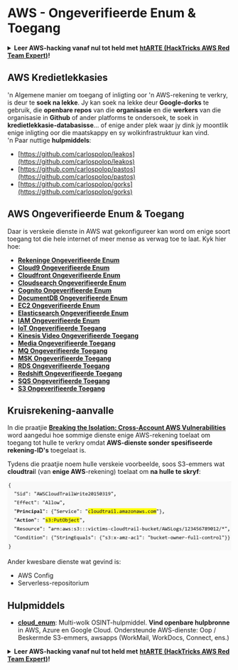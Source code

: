 # AWS - Ongeverifieerde Enum & Toegang

<details>

<summary><strong>Leer AWS-hacking vanaf nul tot held met</strong> <a href="https://training.hacktricks.xyz/courses/arte"><strong>htARTE (HackTricks AWS Red Team Expert)</strong></a><strong>!</strong></summary>

Ander maniere om HackTricks te ondersteun:

* As jy jou **maatskappy geadverteer wil sien in HackTricks** of **HackTricks in PDF wil aflaai**, kyk na die [**SUBSCRIPTION PLANS**](https://github.com/sponsors/carlospolop)!
* Kry die [**amptelike PEASS & HackTricks swag**](https://peass.creator-spring.com)
* Ontdek [**The PEASS Family**](https://opensea.io/collection/the-peass-family), ons versameling eksklusiewe [**NFTs**](https://opensea.io/collection/the-peass-family)
* **Sluit aan by die** 💬 [**Discord-groep**](https://discord.gg/hRep4RUj7f) of die [**telegram-groep**](https://t.me/peass) of **volg** ons op **Twitter** 🐦 [**@hacktricks_live**](https://twitter.com/hacktricks_live)**.**
* **Deel jou hacktruuks deur PR's in te dien by die** [**HackTricks**](https://github.com/carlospolop/hacktricks) en [**HackTricks Cloud**](https://github.com/carlospolop/hacktricks-cloud) GitHub-opslagplekke.

</details>

## AWS Kredietlekkasies

'n Algemene manier om toegang of inligting oor 'n AWS-rekening te verkry, is deur te **soek na lekke**. Jy kan soek na lekke deur **Google-dorks** te gebruik, die **openbare repos** van die **organisasie** en die **werkers** van die organisasie in **Github** of ander platforms te ondersoek, te soek in **kredietlekkasie-databasisse**... of enige ander plek waar jy dink jy moontlik enige inligting oor die maatskappy en sy wolkinfrastruktuur kan vind.\
'n Paar nuttige **hulpmiddels**:

* [https://github.com/carlospolop/leakos](https://github.com/carlospolop/leakos)
* [https://github.com/carlospolop/pastos](https://github.com/carlospolop/pastos)
* [https://github.com/carlospolop/gorks](https://github.com/carlospolop/gorks)

## AWS Ongeverifieerde Enum & Toegang

Daar is verskeie dienste in AWS wat gekonfigureer kan word om enige soort toegang tot die hele internet of meer mense as verwag toe te laat. Kyk hier hoe:

* ****[**Rekeninge Ongeverifieerde Enum**](aws-accounts-unauthenticated-enum.md)****
* ****[**Cloud9 Ongeverifieerde Enum**](broken-reference)****
* ****[**Cloudfront Ongeverifieerde Enum**](aws-cloudfront-unauthenticated-enum.md)****
* ****[**Cloudsearch Ongeverifieerde Enum**](broken-reference)****
* ****[**Cognito Ongeverifieerde Enum**](aws-cognito-unauthenticated-enum.md)****
* ****[**DocumentDB Ongeverifieerde Enum**](aws-documentdb-enum.md)****
* ****[**EC2 Ongeverifieerde Enum**](aws-ec2-unauthenticated-enum.md)****
* ****[**Elasticsearch Ongeverifieerde Enum**](aws-elasticsearch-unauthenticated-enum.md)****
* ****[**IAM Ongeverifieerde Enum**](../../aws-pentesting/aws-unauthenticated-enum-access/aws-iam-and-sts-unauthenticated-enum.md)****
* ****[**IoT Ongeverifieerde Toegang**](aws-iot-unauthenticated-enum.md)****
* ****[**Kinesis Video Ongeverifieerde Toegang**](aws-kinesis-video-unauthenticated-enum.md)****
* ****[**Media Ongeverifieerde Toegang**](aws-media-unauthenticated-enum.md)****
* ****[**MQ Ongeverifieerde Toegang**](aws-mq-unauthenticated-enum.md)****
* ****[**MSK Ongeverifieerde Toegang**](aws-msk-unauthenticated-enum.md)****
* ****[**RDS Ongeverifieerde Toegang**](aws-rds-unauthenticated-enum.md)****
* ****[**Redshift Ongeverifieerde Toegang**](aws-redshift-unauthenticated-enum.md)****
* ****[**SQS Ongeverifieerde Toegang**](aws-sqs-unauthenticated-enum.md)****
* ****[**S3 Ongeverifieerde Toegang**](aws-s3-unauthenticated-enum.md)****

## Kruisrekening-aanvalle

In die praatjie [**Breaking the Isolation: Cross-Account AWS Vulnerabilities**](https://www.youtube.com/watch?v=JfEFIcpJ2wk) word aangedui hoe sommige dienste enige AWS-rekening toelaat om toegang tot hulle te verkry omdat **AWS-dienste sonder spesifiseerde rekening-ID's** toegelaat is.

Tydens die praatjie noem hulle verskeie voorbeelde, soos S3-emmers wat **cloudtrai**l (van **enige AWS**-rekening) toelaat om **na hulle te skryf**:

![](<../../../.gitbook/assets/image (38) (1).png>)

Ander kwesbare dienste wat gevind is:

* AWS Config
* Serverless-repositorium

## Hulpmiddels

* [**cloud\_enum**](https://github.com/initstring/cloud\_enum): Multi-wolk OSINT-hulpmiddel. **Vind openbare hulpbronne** in AWS, Azure en Google Cloud. Ondersteunde AWS-dienste: Oop / Beskermde S3-emmers, awsapps (WorkMail, WorkDocs, Connect, ens.)

<details>

<summary><strong>Leer AWS-hacking vanaf nul tot held met</strong> <a href="https://training.hacktricks.xyz/courses/arte"><strong>htARTE (HackTricks AWS Red Team Expert)</strong></a><strong>!</strong></summary>

Ander maniere om HackTricks te ondersteun:

* As jy jou **maatskappy geadverteer wil sien in HackTricks** of **HackTricks in PDF wil aflaai**, kyk na die [**SUBSCRIPTION PLANS**](https://github.com/sponsors/carlospolop)!
* Kry die [**amptelike PEASS & HackTricks swag**](https://peass.creator-spring.com)
* Ontdek [**The PEASS Family**](https://opensea.io/collection/the-peass-family), ons versameling eksklusiewe [**NFTs**](https://opensea.io/collection/the-peass-family)
* **Sluit aan by die** 💬 [**Discord-groep**](https://discord.gg/hRep4RUj7f) of die [**telegram-groep**](https://t.me/peass) of **volg** ons op **Twitter** 🐦 [**@hacktricks_live**](https://twitter.com/hacktricks_live)**.**
* **Deel jou hacktruuks deur PR's in te dien by die** [**HackTricks**](https://github.com/carlospolop/hacktricks) en [**HackTricks Cloud**](https://github.com/carlospolop/hacktricks-cloud) GitHub-opslagplekke.

</details>
